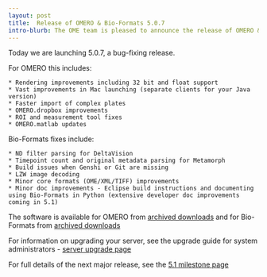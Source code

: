 ```yaml
---
layout: post
title:  Release of OMERO & Bio-Formats 5.0.7
intro-blurb: The OME team is pleased to announce the release of OMERO & Bio-Formats 5.0.7
---
```


Today we are launching 5.0.7, a bug-fixing release.

For OMERO this includes:

    * Rendering improvements including 32 bit and float support
    * Vast improvements in Mac launching (separate clients for your Java version)
    * Faster import of complex plates
    * OMERO.dropbox improvements
    * ROI and measurement tool fixes
    * OMERO.matlab updates

Bio-Formats fixes include:

    * ND filter parsing for DeltaVision
    * Timepoint count and original metadata parsing for Metamorph
    * Build issues when Genshi or Git are missing
    * LZW image decoding
    * Minor core formats (OME/XML/TIFF) improvements
    * Minor doc improvements - Eclipse build instructions and documenting using Bio-Formats in Python (extensive developer doc improvements coming in 5.1)

The software is available for OMERO from
[archived downloads](http://downloads.openmicroscopy.org/omero/5.0.7/)
and for Bio-Formats from
[archived downloads](http://downloads.openmicroscopy.org/bio-formats/5.0.7/)


For information on upgrading your server, see the upgrade guide for system administrators - [server upgrade page](http://www.openmicroscopy.org/site/support/omero5.0/sysadmins/server-upgrade.html)

For full details of the next major release, see the [5.1 milestone page](http://trac.openmicroscopy.org.uk/ome/milestone/5.1.0)


